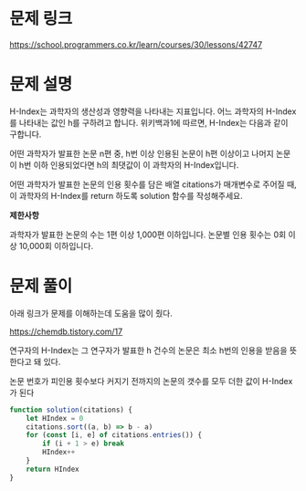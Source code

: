 # 문제 링크

https://school.programmers.co.kr/learn/courses/30/lessons/42747

# 문제 설명

H-Index는 과학자의 생산성과 영향력을 나타내는 지표입니다. 어느 과학자의 H-Index를 나타내는 값인 h를 구하려고 합니다. 위키백과1에 따르면, H-Index는 다음과 같이 구합니다.

어떤 과학자가 발표한 논문 n편 중, h번 이상 인용된 논문이 h편 이상이고 나머지 논문이 h번 이하 인용되었다면 h의 최댓값이 이 과학자의 H-Index입니다.

어떤 과학자가 발표한 논문의 인용 횟수를 담은 배열 citations가 매개변수로 주어질 때, 이 과학자의 H-Index를 return 하도록 solution 함수를 작성해주세요.

**제한사항**

과학자가 발표한 논문의 수는 1편 이상 1,000편 이하입니다.
논문별 인용 횟수는 0회 이상 10,000회 이하입니다.

# 문제 풀이

아래 링크가 문제를 이해하는데 도움을 많이 줬다.

https://chemdb.tistory.com/17

연구자의 H-Index는 그 연구자가 발표한 h 건수의 논문은 최소 h번의 인용을 받음을 뜻한다고 돼 있다.

논문 번호가 피인용 횟수보다 커지기 전까지의 논문의 갯수를 모두 더한 값이 H-Index가 된다

```js
function solution(citations) {
    let HIndex = 0
    citations.sort((a, b) => b - a)
    for (const [i, e] of citations.entries()) {
        if (i + 1 > e) break
        HIndex++
    }
    return HIndex
}
```
